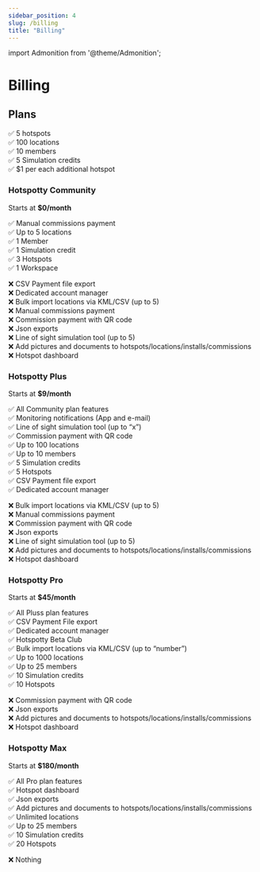 ```yaml
---
sidebar_position: 4
slug: /billing
title: "Billing"
---
```

import Admonition from '@theme/Admonition';

# Billing

## Plans

<Admonition type="tip" icon="" title="What does each plan include?">
    <p>
    ✅ 5 hotspots<br/>
    ✅ 100 locations<br/>
    ✅ 10 members<br/>
    ✅ 5 Simulation credits<br/>
    ✅ $1 per each additional hotspot<br/>
    </p>
</Admonition>

### Hotspotty Community

Starts at **$0/month**

<Admonition type="tip" icon="" title="Includes">
    <p>
    ✅ Manual commissions payment<br/>
    ✅ Up to 5 locations<br/>
    ✅ 1 Member<br/>
    ✅ 1 Simulation credit<br/>
    ✅ 3 Hotspots<br/>
    ✅ 1 Workspace<br/>
    </p>
</Admonition>

<Admonition type="danger" icon="" title="Excludes">
    <p>
    ❌ CSV Payment file export<br/>
    ❌ Dedicated account manager<br/>
    ❌ Bulk import locations via KML/CSV (up to 5)<br/>
    ❌ Manual commissions payment<br/>
    ❌ Commission payment with QR code<br/>
    ❌ Json exports<br/>
    ❌ Line of sight simulation tool (up to 5)<br/>
    ❌ Add pictures and documents to hotspots/locations/installs/commissions<br/>
    ❌ Hotspot dashboard<br/>
    </p>
</Admonition>


### Hotspotty Plus

Starts at **$9/month**

<Admonition type="tip" icon="" title="Includes">
    <p>
    ✅ All Community plan features<br/>
    ✅ Monitoring notifications (App and e-mail)<br/>
    ✅ Line of sight simulation tool (up to “x”)<br/>
    ✅ Commission payment with QR code<br/>
    ✅ Up to 100 locations<br/>
    ✅ Up to 10 members<br/>
    ✅ 5 Simulation credits<br/>
    ✅ 5 Hotspots<br/>
    ✅ CSV Payment file export<br/>
    ✅ Dedicated account manager<br/>
    </p>
</Admonition>

<Admonition type="danger" icon="" title="Excludes">
    <p>
    ❌ Bulk import locations via KML/CSV (up to 5)<br/>
    ❌ Manual commissions payment<br/>
    ❌ Commission payment with QR code<br/>
    ❌ Json exports<br/>
    ❌ Line of sight simulation tool (up to 5)<br/>
    ❌ Add pictures and documents to hotspots/locations/installs/commissions<br/>
    ❌ Hotspot dashboard<br/>
    </p>
</Admonition>

### Hotspotty Pro

Starts at **$45/month**

<Admonition type="tip" icon="" title="Includes">
    <p>
    ✅ All Pluss plan features<br/>
    ✅ CSV Payment File export<br/>
    ✅ Dedicated account manager<br/>
    ✅ Hotspotty Beta Club<br/>
    ✅ Bulk import locations via KML/CSV (up to “number”)<br/>
    ✅ Up to 1000 locations<br/>
    ✅ Up to 25 members<br/>
    ✅ 10 Simulation credits<br/>
    ✅ 10 Hotspots<br/>
    </p>
</Admonition>

<Admonition type="danger" icon="" title="Excludes">
    <p>
    ❌ Commission payment with QR code<br/>
    ❌ Json exports<br/>
    ❌ Add pictures and documents to hotspots/locations/installs/commissions<br/>
    ❌ Hotspot dashboard<br/>
    </p>
</Admonition>

### Hotspotty Max

Starts at **$180/month**

<Admonition type="tip" icon="" title="Includes">
    <p>
    ✅ All Pro plan features<br/>
    ✅ Hotspot dashboard<br/>
    ✅ Json exports<br/>
    ✅ Add pictures and documents to hotspots/locations/installs/commissions<br/>
    ✅ Unlimited locations<br/>
    ✅ Up to 25 members<br/>
    ✅ 10 Simulation credits<br/>
    ✅ 20 Hotspots<br/>
    </p>
</Admonition>

<Admonition type="danger" icon="" title="Excludes">
    <p>
    ❌ Nothing
    </p>
</Admonition>
